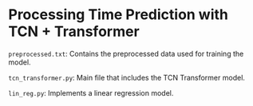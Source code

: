 # Processing Time Prediction with TCN + Transformer

`preprocessed.txt`: Contains the preprocessed data used for training the model.

`tcn_transformer.py`: Main file that includes the TCN Transformer model.

`lin_reg.py`: Implements a linear regression model.
